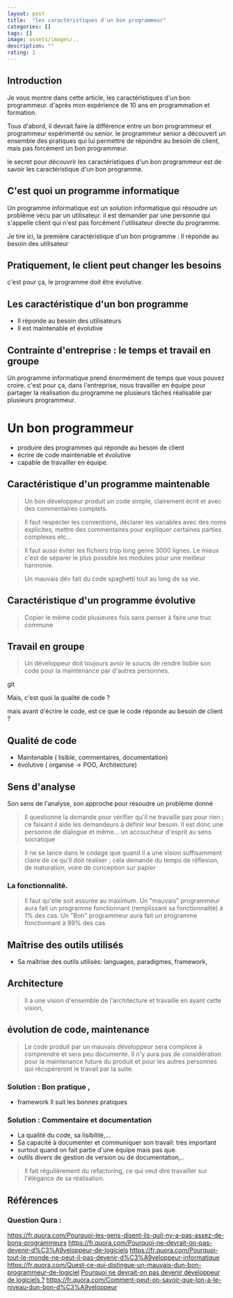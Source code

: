 ```yaml
---
layout: post
title:  "les caractéristiques d'un bon programmeur"
categories: []
tags: []
image: assets/images/..
description: ""
rating: 1
---
```


## Introduction 

Je vous montre dans cette article, les caractéristiques d'un bon programmeur. d'après mon expérience de 10 ans en programmation et formation.

Tous d'abord, il devrait faire la différence entre un bon programmeur et programmeur expérimenté ou senior. le programmeur senior a découvert un ensemble des pratiques qui lui permettre de répondre au besoin de client, mais pas forcément un bon programmeur.

le secret pour découvrir les caractéristiques d'un bon programmeur est de savoir les caractéristique d'un bon programme.

## C'est quoi un programme informatique

Un programme informatique est un solution informatique qui résoudre un problème vécu par un utilisateur. il est demander par une personne qui s'appelle client qui n'est pas forcément l'utilisateur directe du programme.

Je tire ici, la première caractéristique d'un bon programme : 
Il réponde au besoin des utilisateur

## Pratiquement, le client peut changer les besoins

c'est pour ça, le programme doit être évolutive.

## Les caractéristique d'un bon programme

- Il réponde au besoin des utilisateurs
- Il est maintenable et évolutive


## Contrainte d'entreprise : le temps et travail en groupe

Un programme informatique prend énormément de temps que vous pouvez croire. c'est pour ça, dans l'entreprise, nous travailler en équipe pour partager la réalisation du programme ne plusieurs tâches réalisable par plusieurs programmeur.


# Un bon programmeur 

- produire des programmes qui réponde au besoin de client
- écrire de code maintenable et évolutive
- capable de travailler en équipe.

## Caractéristique d'un programme maintenable

> Un bon développeur produit un code simple, clairement écrit et avec des commentaires complets.

> Il faut respecter les conventions, déclarer les variables avec des noms explicites, mettre des commentaires pour expliquer certaines parties complexes etc…

> Il faut aussi éviter les fichiers trop long genre 3000 lignes. Le mieux c'est de séparer le plus possible les modules pour une meilleur harmonie.

> Un mauvais dév fait du code spaghetti tout au long de sa vie.
> 
## Caractéristique d'un programme évolutive

> Copier le même code plusieures fois sans penser à faire une truc commune
> 
## Travail en groupe 

> Un développeur doit toujours avoir le soucis de rendre lisible son code pour la maintenance par d'autres personnes.

git 

Mais, c'est quoi la qualité de code ?

mais avant d'écrire le code, est ce que le code réponde au besoin de client ?

## Qualité de code 

- Maintenable ( lisible, commentaires, documentation)
- évolutive ( organisé -> POO, Architecture)

## Sens d'analyse

Son sens de l'analyse, son approche pour résoudre un problème donné

> Il questionne la demande pour vérifier qu'il ne travaille pas pour rien ; ce faisant il aide les demandeurs à définir leur besoin. Il est donc une personne de dialogue et même… un accoucheur d'esprit au sens socratique

> Il ne se lance dans le codage que quand il a une vision suffisamment claire de ce qu'il doit réaliser ; cela demande du temps de réflexion, de maturation, voire de conception sur papier

### La fonctionnalité.

> Il faut qu'elle soit assurée au maximum.
Un "mauvais" programmeur aura fait un programme fonctionnant (remplissant sa fonctionnalité) à 1% des cas.
Un "Bon" programmeur aura fait un programme fonctionnant à 99% des cas


## Maîtrise des outils utilisés
- Sa maîtrise des outils utilisés: languages, paradigmes, framework, 




## Architecture

> Il a une vision d'ensemble de l'architecture et travaille en ayant cette vision,


##  évolution de code, maintenance

> Le code produit par un mauvais développeur sera complexe à comprendre et sera peu documenté. Il n'y aura pas de considération pour la maintenance future du produit et pour les autres personnes qui récupèreront le travail par la suite.

### Solution :  Bon pratique , 
  - framework
Il suit les bonnes pratiques


### Solution : Commentaire et documentation
- La qualité du code, sa lisibilité,…
- Sa capacité à documenter et communiquer son travail: très important
- surtout quand on fait partie d'une équipe mais pas que.
- outils divers de gestion de version ou de documentation,..


> Il fait régulièrement du refactoring, ce qui veut dire travailler sur l'élégance de sa réalisation.


 

## Références 

### Question Qura : 

https://fr.quora.com/Pourquoi-les-gens-disent-ils-quil-ny-a-pas-assez-de-bons-programmeurs
https://fr.quora.com/Pourquoi-ne-devrait-on-pas-devenir-d%C3%A9veloppeur-de-logiciels
https://fr.quora.com/Pourquoi-tout-le-monde-ne-peut-il-pas-devenir-d%C3%A9veloppeur-informatique
https://fr.quora.com/Quest-ce-qui-distingue-un-mauvais-dun-bon-programmeur-de-logiciel
[Pourquoi ne devrait-on pas devenir développeur de logiciels ?](https://fr.quora.com/Pourquoi-ne-devrait-on-pas-devenir-d%C3%A9veloppeur-de-logiciels)
https://fr.quora.com/Comment-peut-on-savoir-que-lon-a-le-niveau-dun-bon-d%C3%A9veloppeur
 